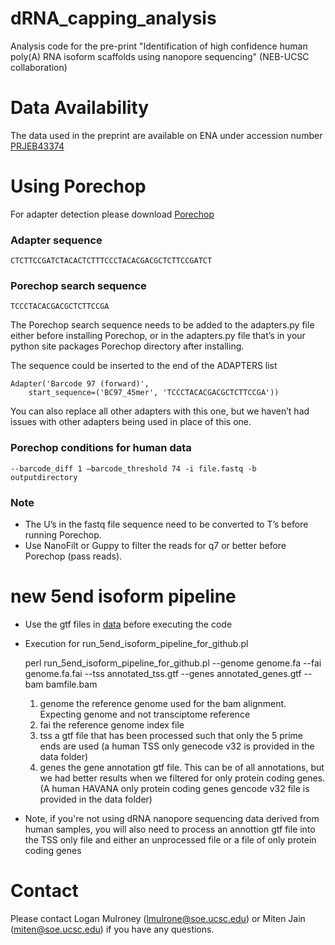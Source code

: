 # dRNA_capping_analysis
Analysis code for the pre-print "Identification of high confidence human poly(A) RNA isoform scaffolds using nanopore sequencing" (NEB-UCSC collaboration)

# Data Availability
The data used in the preprint are available on ENA under accession number [PRJEB43374](https://www.ebi.ac.uk/ena/browser/view/PRJEB43374)

# Using Porechop
For adapter detection please download [Porechop](https://github.com/rrwick/Porechop)

### Adapter sequence

    CTCTTCCGATCTACACTCTTTCCCTACACGACGCTCTTCCGATCT

### Porechop search sequence

    TCCCTACACGACGCTCTTCCGA

The Porechop search sequence needs to be added to the adapters.py file either before installing Porechop, or in the adapters.py file that’s in your python site packages Porechop directory after installing.

The sequence could be inserted to the end of the ADAPTERS list

    Adapter('Barcode 97 (forward)',
        start_sequence=('BC97_45mer', 'TCCCTACACGACGCTCTTCCGA'))

You can also replace all other adapters with this one, but we haven’t had issues with other adapters being
used in place of this one.

### Porechop conditions for human data

    --barcode_diff 1 –barcode_threshold 74 -i file.fastq -b outputdirectory

### Note
 - The U’s in the fastq file sequence need to be converted to T’s before running Porechop.
 - Use NanoFilt or Guppy to filter the reads for q7 or better before Porechop (pass reads).

# new 5end isoform pipeline

 - Use the gtf files in [data](data) before executing the code

 - Execution for run_5end_isoform_pipeline_for_github.pl 

    perl run_5end_isoform_pipeline_for_github.pl --genome genome.fa --fai genome.fa.fai --tss annotated_tss.gtf --genes annotated_genes.gtf --bam bamfile.bam


    1. genome the reference genome used for the bam alignment. Expecting genome and not transciptome reference
    2. fai the reference genome index file
    3. tss a gtf file that has been processed such that only the 5 prime ends are used (a human TSS only genecode v32 is provided in the data folder)
    4. genes the gene annotation gtf file. This can be of all annotations, but we had better results when we filtered for only protein coding genes. (A human HAVANA only protein coding genes gencode v32 file is provided in the data folder)

 - Note, if you're not using dRNA nanopore sequencing data derived from human samples, you will also need to process an annottion gtf file into the TSS only file and either an unprocessed file or a file of only protein coding genes


# Contact
Please contact Logan Mulroney (lmulrone@soe.ucsc.edu) or Miten Jain (miten@soe.ucsc.edu) if you have any questions. 
